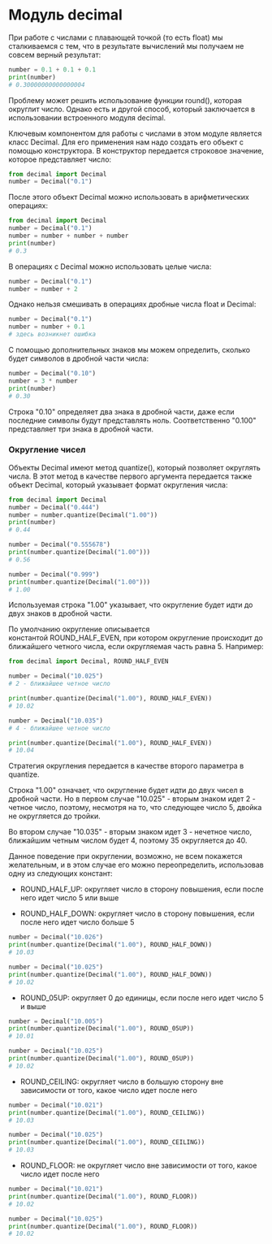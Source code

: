 # Модуль decimal

При работе с числами с плавающей точкой (то есть float) мы сталкиваемся с тем, что в результате вычислений мы получаем не совсем верный результат:
```python
number = 0.1 + 0.1 + 0.1
print(number)       
# 0.30000000000000004
```
Проблему может решить использование функции round(), которая округлит число. Однако есть и другой способ, который заключается в использовании встроенного модуля decimal.

Ключевым компонентом для работы с числами в этом модуле является класс Decimal. Для его применения нам надо создать его объект с помощью конструктора. В конструктор передается строковое значение, которое представляет число:
```python
from decimal import Decimal
number = Decimal("0.1")
```
После этого объект Decimal можно использовать в арифметических операциях:
```python
from decimal import Decimal
number = Decimal("0.1")
number = number + number + number
print(number)      
# 0.3
```
В операциях с Decimal можно использовать целые числа:
```python
number = Decimal("0.1")
number = number + 2
```
Однако нельзя смешивать в операциях дробные числа float и Decimal:
```python
number = Decimal("0.1")
number = number + 0.1   
# здесь возникнет ошибка
```
С помощью дополнительных знаков мы можем определить, сколько будет символов в дробной части числа:
```python
number = Decimal("0.10")
number = 3 * number
print(number)       
# 0.30
```
Строка "0.10" определяет два знака в дробной части, даже если последние символы будут представлять ноль. Соответственно "0.100" представляет три знака в дробной части.

### Округление чисел
Объекты Decimal имеют метод quantize(), который позволяет округлять числа. В этот метод в качестве первого аргумента передается также объект Decimal, который указывает формат округления числа:
```python
from decimal import Decimal
number = Decimal("0.444")
number = number.quantize(Decimal("1.00"))
print(number)       
# 0.44

number = Decimal("0.555678")
print(number.quantize(Decimal("1.00")))       
# 0.56

number = Decimal("0.999")
print(number.quantize(Decimal("1.00")))       
# 1.00
```
Используемая строка "1.00" указывает, что округление будет идти до двух знаков в дробной части.

По умолчанию округление описывается константой ROUND_HALF_EVEN, при котором округление происходит до ближайшего четного числа, если округляемая часть равна 5. Например:
```python
from decimal import Decimal, ROUND_HALF_EVEN

number = Decimal("10.025")
# 2 - ближайшее четное число

print(number.quantize(Decimal("1.00"), ROUND_HALF_EVEN))
# 10.02

number = Decimal("10.035")
# 4 - ближайшее четное число

print(number.quantize(Decimal("1.00"), ROUND_HALF_EVEN))
# 10.04
```
Стратегия округления передается в качестве второго параметра в quantize.

Строка "1.00" означает, что округление будет идти до двух чисел в дробной части. Но в первом случае "10.025" - вторым знаком идет 2 - четное число, поэтому, несмотря на то, что следующее число 5, двойка не округляется до тройки.

Во втором случае "10.035" - вторым знаком идет 3 - нечетное число, ближайшим четным числом будет 4, поэтому 35 округляется до 40.

Данное поведение при округлении, возможно, не всем покажется желательным, и в этом случае его можно переопределить, использовав одну из следующих констант:
- ROUND_HALF_UP: округляет число в сторону повышения, если после него идет число 5 или выше

- ROUND_HALF_DOWN: округляет число в сторону повышения, если после него идет число больше 5
```python
number = Decimal("10.026")
print(number.quantize(Decimal("1.00"), ROUND_HALF_DOWN))
# 10.03

number = Decimal("10.025")
print(number.quantize(Decimal("1.00"), ROUND_HALF_DOWN))
# 10.02
```

- ROUND_05UP: округляет 0 до единицы, если после него идет число 5 и выше
```python
number = Decimal("10.005")
print(number.quantize(Decimal("1.00"), ROUND_05UP))
# 10.01

number = Decimal("10.025")
print(number.quantize(Decimal("1.00"), ROUND_05UP))
# 10.02
```

- ROUND_CEILING: округляет число в большую сторону вне зависимости от того, какое число идет после него
```python
number = Decimal("10.021")
print(number.quantize(Decimal("1.00"), ROUND_CEILING))
# 10.03

number = Decimal("10.025")
print(number.quantize(Decimal("1.00"), ROUND_CEILING))
# 10.03
```

- ROUND_FLOOR: не округляет число вне зависимости от того, какое число идет после него
```python
number = Decimal("10.021")
print(number.quantize(Decimal("1.00"), ROUND_FLOOR))
# 10.02

number = Decimal("10.025")
print(number.quantize(Decimal("1.00"), ROUND_FLOOR))
# 10.02
```

